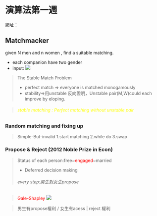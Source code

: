 # 演算法第一週

網址：

## Matchmacker
given N men and n women , find a suitable matching.
- each companion have two gender
- input:
![](https://i.imgur.com/JaWBrNN.png)


> The Stable Match Problem
> - perfect match => everyone is matched monogamously
> - stability=>用unstable 反向證明，Unstable pair(M,W)could each improve by eloping.

>###### <font color="#ff0">stable matching : Perfect matching without unstable pair</font>

### Random matching and fixing up

>Simple-But-invalid
1.start matching
2.while do
3.swap
    
### Propose & Reject (2012 Noble Prize in Econ)

>Status of each person:free~<font color="#f00">engaged</font>~married
>
> - Deferred decision making
>###### every step:男生對女生propose

> <font color="#f00">Gale-Shapley</font>
> ![](https://i.imgur.com/Xp1g0rd.png)

>男生有propose權利 / 女生有acess | reject 權利
